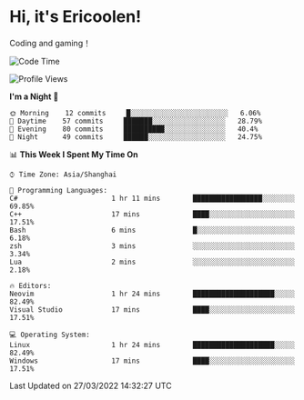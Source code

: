 # Hi, it's Ericoolen!
Coding and gaming！

<!--START_SECTION:waka-->
![Code Time](http://img.shields.io/badge/Code%20Time-190%20hrs%2026%20mins-blue)

![Profile Views](http://img.shields.io/badge/Profile%20Views-3-blue)

**I'm a Night 🦉** 

```text
🌞 Morning    12 commits     █░░░░░░░░░░░░░░░░░░░░░░░░   6.06% 
🌆 Daytime    57 commits     ███████░░░░░░░░░░░░░░░░░░   28.79% 
🌃 Evening    80 commits     ██████████░░░░░░░░░░░░░░░   40.4% 
🌙 Night      49 commits     ██████░░░░░░░░░░░░░░░░░░░   24.75%

```


📊 **This Week I Spent My Time On** 

```text
⌚︎ Time Zone: Asia/Shanghai

💬 Programming Languages: 
C#                       1 hr 11 mins        █████████████████░░░░░░░░   69.85% 
C++                      17 mins             ████░░░░░░░░░░░░░░░░░░░░░   17.51% 
Bash                     6 mins              █░░░░░░░░░░░░░░░░░░░░░░░░   6.18% 
zsh                      3 mins              ░░░░░░░░░░░░░░░░░░░░░░░░░   3.34% 
Lua                      2 mins              ░░░░░░░░░░░░░░░░░░░░░░░░░   2.18%

🔥 Editors: 
Neovim                   1 hr 24 mins        ████████████████████░░░░░   82.49% 
Visual Studio            17 mins             ████░░░░░░░░░░░░░░░░░░░░░   17.51%

💻 Operating System: 
Linux                    1 hr 24 mins        ████████████████████░░░░░   82.49% 
Windows                  17 mins             ████░░░░░░░░░░░░░░░░░░░░░   17.51%

```


 Last Updated on 27/03/2022 14:32:27 UTC
<!--END_SECTION:waka-->

